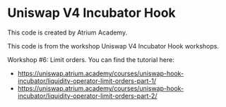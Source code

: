 # Uniswap V4 Incubator Hook

This code is created by Atrium Academy. 

This code is from the workshop Uniswap V4 Incubator Hook workshops.

Workshop #6: Limit orders. You can find the tutorial here:
- https://uniswap.atrium.academy/courses/uniswap-hook-incubator/liquidity-operator-limit-orders-part-1/
- https://uniswap.atrium.academy/courses/uniswap-hook-incubator/liquidity-operator-limit-orders-part-2/


